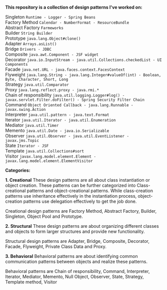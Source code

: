 **This repository is a collection of design patterns I've worked on:**

Singleton `Runtime - Logger - Spring Beans`<br>
Factory Method `Calendar - NumberFormat - ResourceBundle`<br>
Abstract Factory `Farmeworks`<br>
Builder `String Builder`<br>
Prototype `java.lang.Object#clone()`<br>
Adapter `Arrays.asList()`<br>
Bridge `Drivers - JDBC`<br> 
Composite `java.awt.Component - JSF widget`<br>
Decorator `java.io.InputStream - java.util.Collections.checkedList - UI Components`<br>
Facade `java.net.URL - java.faces.context.FacesContext`<br>
Flyweight `java.lang.String - java.lang.Integer#valueOf(int) - Boolean, Byte, Character, Short, Long`<br>
Strategy `java.util.Comparator`<br>
Proxy `java.lang.reflect.proxy - java.rmi.*`<br>
Chain of responsibility `java.util.logging.Logger#log() - javax.servlet.Filter.doFilter() - Spring Security Filter Chain`<br>
Command `Object Oriented Callback - java.lang.Runnable - javax.swing.Action`<br>
Interpreter `java.util.pattern - java.text.Format`<br>
Iterator `java.util.Iterator - java.util.Enumeration`<br>
Mediator `java.util.Timer`<br>
Memento `java.util.Date - java.io.Serializable`<br>
Observer `java.util.Observer - java.util.EventListener - javax.jms.Topic`<br>
State `Iterator - JSF`<br>
Template `java.util.Collections#sort`<br>
Visitor `javax.lang.model.element.Element - javax.lang.model.element.ElementVisitor`<br>

**Categories:**

**1. Creational**
These design patterns are all about class instantiation or object creation. These patterns can be further categorized 
into Class-creational patterns and object-creational patterns. While class-creation patterns use inheritance effectively
 in the instantiation process, object-creation patterns use delegation effectively to get the job done.

Creational design patterns are Factory Method, Abstract Factory, Builder, Singleton, Object Pool and Prototype.

**2. Structural**
These design patterns are about organizing different classes and objects to form larger structures and provide new 
functionality.

Structural design patterns are Adapter, Bridge, Composite, Decorator, Facade, Flyweight, Private Class Data and Proxy.

**3. Behavioral**
Behavioral patterns are about identifying common communication patterns between objects and realize these patterns.

Behavioral patterns are Chain of responsibility, Command, Interpreter, Iterator, Mediator, Memento, Null Object, 
Observer, State, Strategy, Template method, Visitor
